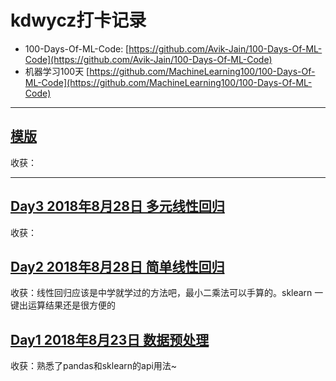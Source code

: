 # kdwycz打卡记录

* 100-Days-Of-ML-Code: [https://github.com/Avik-Jain/100-Days-Of-ML-Code](https://github.com/Avik-Jain/100-Days-Of-ML-Code)
* 机器学习100天 [https://github.com/MachineLearning100/100-Days-Of-ML-Code](https://github.com/MachineLearning100/100-Days-Of-ML-Code)

---
## [模版](https://github.com/kdwycz/learn-100-days-of-ml-code/blob/master/)

收获：

---
## [Day3 2018年8月28日 多元线性回归](https://github.com/kdwycz/learn-100-days-of-ml-code/blob/master/Day%203_Multiple_Linear_Regression.ipynb)

收获：

## [Day2 2018年8月28日 简单线性回归](https://github.com/kdwycz/learn-100-days-of-ml-code/blob/master/Day%202_Simple_Linear_Regression.ipynb)

收获：线性回归应该是中学就学过的方法吧，最小二乘法可以手算的。sklearn 一键出运算结果还是很方便的

## [Day1 2018年8月23日 数据预处理](https://github.com/kdwycz/learn-100-days-of-ml-code/blob/master/Day%201_Data_Preprocessing.ipynb)

收获：熟悉了pandas和sklearn的api用法~
